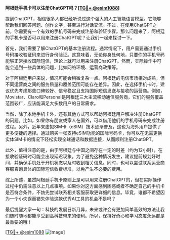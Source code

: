 **阿根廷手机卡可以注册ChatGPT吗？[[TG💪+ @esim1088](https://t.me/s/esim1088)]**

提到ChatGPT，相信很多人都已经听说过这个强大的人工智能语言模型。它能够帮助我们回答问题、创作文字，甚至进行对话交流。不过，在使用ChatGPT之前，你需要有一个有效的手机号码来完成注册和验证步骤。那么问题来了，阿根廷的手机卡是否可以用来注册ChatGPT呢？让我们一起来探讨一下。

首先，我们需要了解ChatGPT的基本注册流程。通常情况下，用户需要通过手机号码接收验证码来进行身份验证。这意味着，无论你身处何地，只要你的手机号码能够正常接收国际短信，理论上就可以用来注册ChatGPT。然而，实际操作中可能会遇到一些具体的问题，比如网络环境、运营商政策等。

对于阿根廷用户来说，情况可能会稍微复杂一点。阿根廷的电信市场相对成熟，但不同运营商之间的服务质量和覆盖范围可能存在差异。因此，在选择手机卡时，建议优先考虑那些口碑较好、信号稳定且支持国际短信发送与接收的运营商。例如，Movistar、Claro和Personal是阿根廷三大主流移动通信服务商，它们的服务覆盖范围较广，应该能满足大多数用户的日常需求。

当然，除了本地手机卡外，还有其他方式可以帮助阿根廷用户解决注册ChatGPT的问题。比如，如果你有朋友或家人在国外，可以借用他们的手机号码来完成注册过程。另外，近年来虚拟SIM卡（eSIM）技术逐渐普及，这也为海外用户提供了更多便捷的选择。通过购买一张支持eSIM功能的国际号码卡，你可以在无需更换实体SIM卡的情况下轻松实现全球通话和数据连接，从而顺利注册ChatGPT。

此外，值得注意的是，由于阿根廷与中国之间存在一定的时差（约为12小时），在接收验证码时可能会出现延迟现象。为了避免这种情况发生，建议提前规划好时间，并确保手机处于开机状态以及时收到相关信息。同时，也可以尝试联系运营商客服咨询具体的国际短信收费标准，以免产生不必要的费用。

综上所述，虽然阿根廷手机卡原则上是可以用来注册ChatGPT的，但在实际操作过程中仍需注意以上几点事项。如果你对这方面感到困惑或者不确定自己的手机卡是否符合条件，不妨先尝试联系相关客服获取更详细的信息。毕竟，谁都不希望因为一个小失误而错失体验这款优秀AI工具的机会不是吗？

最后提醒大家一句：科技的发展日新月异，未来或许会有更加简单高效的方法让我们随时随地都能享受到高科技带来的便利。所以，保持好奇心和学习态度永远都是最重要的哦！

[[TG💪+ @esim1088](https://t.me/s/esim1088) ![Image](https://i.postimg.cc/4NQfJmqS/Snipaste-2025-05-13-00-14-12.png)]